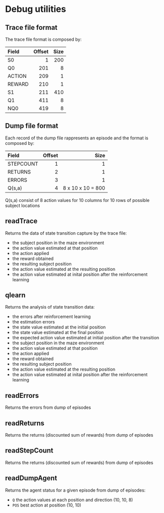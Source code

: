 # Debug utilities

## Trace file format

The trace file format is composed by:

| Field  | Offset | Size |
|:-------|-------:|-----:|
| S0     |      1 |  200 |
| Q0     |    201 |    8 |
| ACTION |    209 |    1 |
| REWARD |    210 |    1 |
| S1     |    211 |  410 |
| Q1     |    411 |    8 |
| NQ0    |    419 |    8 |

## Dump file format

Each record of the dump file rappresents an episode and the format is composed by:

| Field     | Offset |                  Size |
|:----------|-------:|----------------------:|
| STEPCOUNT |      1 |                     1 |
| RETURNS   |      2 |                     1 |
| ERRORS    |      3 |                     1 |
| Q(s,a)    |      4 |     8 x 10 x 10 = 800 |


Q(s,a) consist of 8 action values for 10 columns for 10 rows of possible subject locations

## readTrace

Returns the data of state transition capture by the trace file:

- the subject position in the maze environment
- the action value estimated at that position
- the action applied
- the reward obtained
- the resulting subject position
- the action value estimated at the resulting position
- the action value estimated at inital position after the reinforcement learning

## qlearn 

Returns the analysis of state transition data:

- the errors after reinforcement learning
- the estimation errors
- the state value estimated at the initial position
- the state value estimated at the final position
- the expected action value estimated at initial position after the transition
- the subject position in the maze environment
- the action value estimated at that position
- the action applied
- the reward obtained
- the resulting subject position
- the action value estimated at the resulting position
- the action value estimated at inital position after the reinforcement learning

## readErrors

Returns the errors from dump of episodes

## readReturns

Returns the returns (discounted sum of rewards) from dump of episodes

## readStepCount

Returns the returns (discounted sum of rewards) from dump of episodes

## readDumpAgent

Returns the agent status for a given episode from dump of episodes:

- `Q` the action values at each position and direction (10, 10, 8)
- `POS` best action at position (10, 10)
